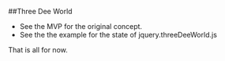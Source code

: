 ##Three Dee World

- See the MVP for the original concept.
- See the the example for the state of jquery.threeDeeWorld.js

That is all for now.